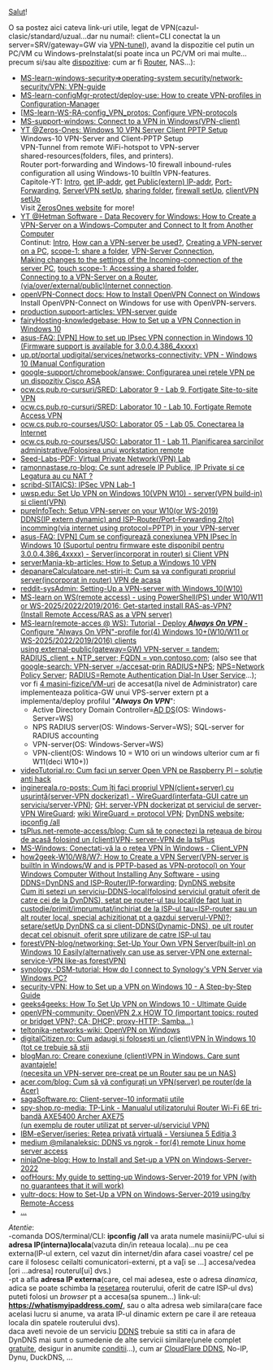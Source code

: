 [Salut](https://medium.com/@milanaleksic/ngrok-vs-dynamic-dns-for-remote-linux-home-server-access-1486299502f2)!

O sa postez aici cateva link-uri utile, legat de VPN(cazul-clasic/standard/uzual...dar nu numai!: client=CLI conectat la un server=SRV/gateway=GW via [VPN-tunel](https://www.tp-link.com/ro/support/faq/2137/)), avand la dispozitie cel putin un PC/VM cu Windows-preInstalat(si poate inca un PC/VM ori mai multe... precum si/sau alte [dispozitive](https://www.a2t.ro/blog/cum-se-configureaz-ddns-pe-un-router-wireless.html): cum ar fi [Router](https://www.tp-link.com/ro/support/faq/297/), NAS...):

 - [MS-learn-windows-security=>operating-system security/network-security/VPN: VPN-guide](https://learn.microsoft.com/en-us/windows/security/operating-system-security/network-security/vpn/vpn-guide)
 - [MS-learn-configMgr-protect/deploy-use: How to create VPN-profiles in Configuration-Manager](https://learn.microsoft.com/en-us/mem/configmgr/protect/deploy-use/create-vpn-profiles)
 - [[MS-learn-WS-RA-config_VPN_protos: Configure VPN-protocols](https://learn.microsoft.com/en-us/windows-server/remote/remote-access/configure-vpn-protocols)
 - [MS-support-windows: Connect to a VPN in Windows(VPN-client)](https://support.microsoft.com/en-us/windows/connect-to-a-vpn-in-windows-3d29aeb1-f497-f6b7-7633-115722c1009c)
 - [YT @Zeros-Ones: Windows 10 VPN Server Client PPTP Setup](https://www.youtube.com/watch?v=UOG-UlXNmDw&ab_channel=ZerosOnes)
   <br/>Windows-10 VPN-Server and Client-PPTP Setup
   <br/>VPN-Tunnel from remote WiFi-hotspot to VPN-server 
   <br/>shared-resources(folders, files, and printers).
   <br/>Router port-forwarding and Windows-10 firewall inbound-rules configuration all using Windows-10 builtIn VPN-features.
   <br/>Capitole-YT: [Intro](https://www.youtube.com/watch?v=UOG-UlXNmDw&ab_channel=ZerosOnes), [get IP-addr](https://www.youtube.com/watch?v=UOG-UlXNmDw&t=87s), [get Public(extern) IP-addr](https://www.youtube.com/watch?v=UOG-UlXNmDw&t=180s&pp=0gcJCdoCDuyUWbzu), [Port-Forwarding](https://www.youtube.com/watch?v=UOG-UlXNmDw&t=238s), [ServerVPN setUp](https://www.youtube.com/watch?v=UOG-UlXNmDw&t=610s), [sharing folder](https://www.youtube.com/watch?v=UOG-UlXNmDw&t=850s), [firewall setUp](https://www.youtube.com/watch?v=UOG-UlXNmDw&t=998s), [clientVPN setUp](https://www.youtube.com/watch?v=UOG-UlXNmDw&t=1350s)
   <br/>Visit [ZerosOnes website](http://www.zerosones.net) for more!
 - [YT @Hetman Software - Data Recovery for Windows: How to Create a VPN-Server on a Windows-Computer and Connect to It from Another Computer](https://www.youtube.com/watch?v=YH2nmDOYoz0&ab_channel=HetmanSoftware%3ADataRecoveryforWindows)
   <br/>Continut: [Intro](https://www.youtube.com/watch?v=YH2nmDOYoz0), [How can a VPN-server be used?](https://www.youtube.com/watch?v=YH2nmDOYoz0&t=14s), [Creating a VPN-server on a PC](https://www.youtube.com/watch?v=YH2nmDOYoz0&t=89s), [scope-1: share a folder](https://www.youtube.com/watch?v=YH2nmDOYoz0&t=143s), [VPN-Server Connection](https://www.youtube.com/watch?v=YH2nmDOYoz0&t=185s),
   <br/>[Making changes to the settings of the Incoming-connection of the server PC](https://www.youtube.com/watch?v=YH2nmDOYoz0&t=298s), [touch scope-1: Accessing a shared folder](https://www.youtube.com/watch?v=YH2nmDOYoz0&t=352s),
   <br/>[Connecting to a VPN-Server on a Router](https://www.youtube.com/watch?v=YH2nmDOYoz0&t=455s), [(via/over/external/public)Internet connection](https://www.youtube.com/watch?v=YH2nmDOYoz0&t=543s).
 - [openVPN-Connect docs: How to Install OpenVPN Connect on Windows](https://openvpn.net/connect-docs/installation-guide-windows.html)
   <br/>Install OpenVPN-Connect on Windows for use with OpenVPN-servers.
 - [production.support-articles: VPN-server guide](https://production.support/articles/vpn-server-guide/#windows-10)
 - [fairyHosting-knowledgebase: How to Set up a VPN Connection in Windows 10](https://my.fairyhosting.com/knowledgebase/78/How-to-Set-up-a-VPN-Connection-in-Windows-10.html)
 - [asus-FAQ: [VPN] How to set up IPsec VPN connection in Windows 10 (Firmware support is available for 3.0.0.4.386_4xxxx)](https://www.asus.com/support/faq/1044397/)
 - [up.pt/portal updigital/services/networks-connectivity: VPN - Windows 10 (Manual Configuration](https://www.up.pt/portal/en/updigital/services/networks-connectivity/manual-configuration-windows-10/)
 - [google-support/chromebook/answe: Configurarea unei rețele VPN pe un dispozitiv Cisco ASA](https://support.google.com/chromebook/answer/2382577?hl=ro)
 - [ocw.cs.pub.ro-cursuri/SRED: Laborator  9 - Lab  9. Fortigate Site-to-site VPN](https://ocw.cs.pub.ro/courses/sred/lab7)
 - [ocw.cs.pub.ro-cursuri/SRED: Laborator 10 - Lab 10. Fortigate Remote Access VPN](https://ocw.cs.pub.ro/courses/sred/lab9)
 - [ocw.cs.pub.ro-courses/USO: Laborator 05 - Lab 05. Conectarea la Internet](https://ocw.cs.pub.ro/courses/uso/laboratoare/laborator-05)
 - [ocw.cs.pub.ro-courses/USO: Laborator 11 - Lab 11. Planificarea sarcinilor administrative/Folosirea unui workstation remote](https://ocw.cs.pub.ro/courses/uso/laboratoare/laborator-11)
 - [Seed-Labs-PDF: Virtual Private Network(VPN) Lab](https://seedsecuritylabs.org/Labs_16.04/PDF/VPN.pdf)
 - [ramonnastase.ro-blog: Ce sunt adresele IP Publice, IP Private si ce Legatura au cu NAT ?﻿](https://ramonnastase.ro/blog/adrese-ip-publice-private-ce-inseamna-nat/)
 - [scribd-SITAICS): IPSec VPN Lab-1](https://www.scribd.com/document/796595821/IPSec-VPN-Lab-1)
 - [uwsp.edu: Set Up VPN on Windows 10(VPN W10) - server(VPN build-in) si client(VPN)](https://www3.uwsp.edu/infotech/Pages/Tutorials/VPN/Windows-10-VPN-Setup.aspx)
 - [pureInfoTech: Setup VPN-server on your W10(or WS-2019) <br/> DDNS(IP extern dynamic)  and ISP-Router/Port-Forwarding 2(to) incomming(via internet using protocol=PPTP) in your VPN-server](https://pureinfotech.com/setup-vpn-server-windows-10/)
 - [asus-FAQ: [VPN] Cum se configurează conexiunea VPN IPsec în Windows 10 (Suportul pentru firmware este disponibil pentru 3.0.0.4.386_4xxxx) - Server(incorporat in router) si Client VPN](https://www.asus.com/ro/support/faq/1044397/)
 - [serverMania-kb-articles: How to Setup a Windows 10 VPN](https://www.servermania.com/kb/articles/how-to-setup-a-windows-10-vpn)
 - [depanareCalculatoare.net-stiri-it: Cum sa va configurati propriul server(incorporat in router) VPN de acasa](https://www.depanarecalculatoare.net/stiri-it/cum-sa-va-configurati-propriul-server-vpn-de-acasa)
 - [reddit-sysAdmin: Setting-Up a VPN-server with Windows_10(W10)](https://www.reddit.com/r/sysadmin/comments/xinh3s/setting_up_a_vpn_server_with_windows_10/)
 - [MS-learn on WS(remote access) - using PowerShell(PS) under W10/W11 or WS-2025/2022/2019/2016: Get-started install RAS-as-VPN?<br/>(Install Remote Access/RAS as a VPN server)](https://learn.microsoft.com/en-us/windows-server/remote/remote-access/get-started-install-ras-as-vpn?tabs=powershell)
 - [MS-learn(remote-acces @ WS): Tutorial -  Deploy ***Always On VPN*** - Configure "Always On VPN"-profile for(4) Windows 10+(W10/W11 or WS-2025/2022/2019/2016) clients
   <br/>using external-public(gateway=GW) VPN-server = tandem: RADIUS_client + NTP_server; FQDN = vpn.contoso.com](https://learn.microsoft.com/en-us/windows-server/remote/remote-access/tutorial-aovpn-deploy-configure-client); (also see that [google-search: VPN-server =/accesat-prin RADIUS+NPS](https://www.google.com/search?sca_esv=b17bece7f59cc74c&rlz=1C1CHBF_enRO1132RO1132&sxsrf=AHTn8zrFa2twfmKXleJFpz8KC4ShRZ0Q1w:1742204217674&q=VPN+server+%3D+RADIUS%2BNPS&udm=2&fbs=ABzOT_BYhiZpMrUAF0c9tORwPGlsodhGu4F1UEhEeTehlBu7011goh75YiOZbFyKd76TsiSg8BISRxAs4Vgoh2VIARebGQRfytfm5yLlj0ZPu7mwpQjLDBP3xWqUdmnjOx94sYOCMD3WbGT8XP7TtnYLPjLjMx7A8afmzodYP4hg1i1tbQGD2tTvsvmf-T1-W5rnPPS5GNi5lOgUtfhsGaLxV7uIRlyH1A&sa=X&ved=2ahUKEwj_6pS86JCMAxUcSfEDHQSkAqgQtKgLegQIFRAB&biw=1920&bih=911); [NPS=Network Policy Server](https://learn.microsoft.com/en-us/windows-server/networking/technologies/nps/nps-top); [RADIUS=Remote Authentication Dial-In User Service](https://learn.microsoft.com/en-us/entra/identity/authentication/howto-mfa-nps-extension)...);
   <br/> vor fi [4 masini-fizice/VM-uri](https://learn.microsoft.com/en-us/windows-server/remote/remote-access/tutorial-aovpn-deploy-setup) de accesat(la nivel de Administrator) care implementeaza politica-GW unui VPS-server extern pt a implementa/deploy profilul "***Always On VPN***":
    - Active Directory Domain Controller=[AD DS](https://learn.microsoft.com/en-us/windows-server/identity/ad-ds/get-started/virtual-dc/active-directory-domain-services-overview)(OS: Windows-Server=WS)
    - NPS RADIUS server(OS: Windows-Server=WS); SQL-server for RADIUS accounting
    - VPN-server(OS: Windows-Server=WS)
    - VPN-client(OS: Windows 10 = W10 ori un windows ulterior cum ar fi W11(deci W10+))
 - [videoTutorial.ro: Cum faci un server Open VPN pe Raspberry PI – soluție anti hack](https://videotutorial.ro/cum-faci-un-server-open-vpn-pe-raspberry-pi/)
 - [inginereala.ro-posts: Cum îți faci propriul VPN(client+server) cu ușurință(server-VPN dockerizat) - WireGuard(interfata-GUI catre un serviciu/server-VPN)](https://inginereala.ro/posts/cum-sa-iti-faci-propriul-vpn/); [GH: server-VPN dockerizat pt serviciul de server-VPN WireGuard](https://github.com/WeeJeWel/wg-easy); [wiki WireGuard = protocol VPN](https://en.wikipedia.org/wiki/WireGuard); [DynDNS website](https://account.dyn.com/services/); [ipconfig /all](https://www.med.unc.edu/it/guide/operating-systems/how-do-i-find-the-host-name-ip-address-or-physical-address-of-my-machine/)
 - [tsPlus.net-remote-access/blog: Cum să te conectezi la rețeaua de birou de acasă folosind un (client)VPN- server-VPN de la tsPlus](https://tsplus.net/ro/remote-access/blog/how-to-connect-to-office-network-from-home-using-a-vpn/)
 - [MS-Windows: Conectați-vă la o rețea VPN în Windows - Client_VPN](https://support.microsoft.com/ro-ro/windows/conecta%C8%9Bi-v%C4%83-la-o-re%C8%9Bea-vpn-%C3%AEn-windows-3d29aeb1-f497-f6b7-7633-115722c1009c)
 - [how2geek-W10/W8/W7: How to Create a VPN Server(VPN-server is builtIn in Windows/W and is PPTP-based as VPN-protocol) on Your Windows Computer Without Installing Any Software - using DDNS=DynDNS and ISP-Router/IP-forwarding](https://www.howtogeek.com/135996/how-to-create-a-vpn-server-on-your-windows-computer-without-installing-any-software/); [DynDNS website](https://account.dyn.com/services/)
  <br/>[Cum iti setezi un serviciu-DDNS-local(folosind serviciul gratuit oferit de catre cei de la DynDNS), setat pe router-ul tau local(de fapt luat in custodie/primit/imprumutat/inchiriat de la ISP-ul tau=ISP-router sau un alt router local, special achizitionat pt a gazdui serverul-VPN)?](https://www.howtogeek.com/866573/what-is-dynamic-dns-ddns-and-how-do-you-set-it-up/); [setare/setUp DynDNS ca si client-DDNS(Dynamic-DNS), pe ult router decat cel obisnuit, oferit spre utilizare de catre ISP-ul tau](https://www.a2t.ro/blog/cum-se-configureaz-ddns-pe-un-router-wireless.html)
 - [forestVPN-blog/networking: Set-Up Your Own VPN Server(built-in) on Windows 10 Easily(alternatively can use as server-VPN one external-service-VPN like-as forestVPN)](https://forestvpn.com/blog/networking/how-to-create-vpn-server-in-windows-10/)
 - [synology.-DSM-tutorial: How do I connect to Synology's VPN Server via Windows PC?](https://kb.synology.com/en-br/DSM/tutorial/How_do_I_connect_to_Synology_VPN_Server_via_Windows_PC)
 - [security-VPN: How to Set up a VPN on Windows 10 -  A Step-by-Step Guide](https://www.security.org/vpn/windows-10-setup/)
 - [geeks4geeks: How To Set Up VPN on Windows 10 - Ultimate Guide](https://www.geeksforgeeks.org/how-to-set-up-vpn-on-windows-10/)
 - [openVPN-community: OpenVPN 2.x HOW TO (important topics: routed or bridget VPN?; CA; DHCP; proxy-HTTP; Samba...)](https://openvpn.net/community-resources/how-to/)
 - [teltonika-networks-wiki: OpenVPN on Windows](https://wiki.teltonika-networks.com/view/OpenVPN_server_on_Windows)
 - [digitalCitizen.ro: Cum adaugi și folosești un (client)VPN în Windows 10 (tot ce trebuie să stii](https://www.digitalcitizen.ro/cum-creezi-si-configurezi-o-conexiune-vpn-windows-10/)
 - [blogMan.ro: Creare conexiune (client)VPN in Windows. Care sunt avantajele! <br/>(necesita un VPN-server pre-creat pe un Router sau pe un NAS)](https://blogman.ro/tutorial-conexiune-vpn-windows-netflix-avantaje/)
 - [acer.com/blog: Cum să vă configurați un VPN(server) pe router(de la Acer)](https://blog.acer.com/ro/discussion/1153/cum-sa-va-configurati-un-vpn-pe-router)
 - [sagaSoftware.ro: Client-server–10 informații utile](https://www.sagasoftware.ro/client-server10-informatii-utile/)
 - [spy-shop.ro-media: TP-Link - Manualul utilizatorului Router Wi-Fi 6E tri-bandă AXE5400 Archer AXE75<br/>(un exemplu de router utilizat pt server-ul/serviciul VPN)](https://www.spy-shop.ro/media/custom/upload/Manual_utilizare_Router_tri-band_Gigabit_TP-Link_ARCHER_AXE75.pdf?srsltid=AfmBOopRe-8uR1WTOl8viMAAC-4pyNfdlqpWhxMo3BIC60P_ZRvrMygR)
 - [IBM-eServer/iseries: Reţea privată virtuală - Versiunea 5 Ediţia 3](https://public.dhe.ibm.com/systems/power/docs/systemi/v5r3/ro_RO/rzaja.pdf)
 - [medium @milanaleksic: DDNS vs ngrok - for(4) remote Linux home server access](https://medium.com/@milanaleksic/ngrok-vs-dynamic-dns-for-remote-linux-home-server-access-1486299502f2)
 - [ninjaOne-blog: How to Install and Set-up a VPN on Windows-Server-2022](https://www.ninjaone.com/blog/how-to-install-vpn-on-windows-server-2022/)
 - [oofHours: My guide to setting-up Windows-Server-2019 for VPN (with no guarantees that it will work)](https://oofhours.com/2020/04/27/my-guide-to-setting-up-windows-server-2019-for-vpn-with-no-guarantees-that-it-will-work/)
 - [vultr-docs: How to Set-Up a VPN on Windows-Server-2019 using/by Remote-Access](https://docs.vultr.com/how-to-set-up-a-vpn-on-windows-server-2019-using-remote-access)
 - [...](https://www.google.com/search?sca_esv=b17bece7f59cc74c&rlz=1C1CHBF_enRO1132RO1132&sxsrf=AHTn8zq6xn4BGTsOunHMLUiYk-Z-ucZypA:1742231362112&q=VPN+server&udm=2&fbs=ABzOT_BYhiZpMrUAF0c9tORwPGls0vqphpL9nGKy0PrLJqseLh0EQ6IW_YF9DHIKeRA2FImZJj7_nGLmr0IdZilOghZzrnAO3ptW2gTgwcz2n-eyuZaSgkymgIvpoNEBFutb14Z8ndRMHdEyydLXyZEjr-mhGDAb5XY3kDG47TtSIPC8tL1vj35ZNMSi1sU852mgj07SQkORlLEZ5dsJ6xH8rrYcCwIShA&sa=X&ved=2ahUKEwjq69HLzZGMAxVCQPEDHbFgA6AQtKgLegQIFhAB&biw=1920&bih=911&dpr=1)

*Atentie*: 
<br/>-comanda DOS/terminal/CLI: **ipconfig /all** va arata numele masinii/PC-ului si **adresa IP(interna)locala**(vazuta din/in reteaua locala)...nu pe cea externa(IP-ul extern, cel vazut din internet/din afara casei voastre/ cel pe care il folosesc ceilalti comunicatori-externi, pt a va[i se ...] accesa/vedea [ori ...adresa] routerul[ui] dvs.)
<br/>-pt a afla **adresa IP externa**(care, cel mai adesea, este o adresa *dinamica*, adica se poate schimba la <ins>resetarea</ins> routerului, oferit de catre ISP-ul dvs) puteti folosi un *browser* pt a accesa(sa spunem...) link-ul: **https://whatismyipaddress.com/**, sau o alta adresa web similara(care face acelasi lucru si anume, va arata IP-ul dinamic extern pe care il are reteaua locala din spatele routerului dvs).
<br/> daca aveti nevoie de un serviciu [DDNS](https://www.howtogeek.com/866573/what-is-dynamic-dns-ddns-and-how-do-you-set-it-up/) trebuie sa stiti ca in afara de DynDNS mai sunt o sumedenie de alte servicii similare(unele complet [gratuite](https://www.cloudns.net/dynamic-dns/lang/ro/), desigur in anumite [conditii](https://ddns.org/)...), cum ar [CloudFlare DDNS](https://www.cloudflare.com/learning/dns/glossary/dynamic-dns/), No-IP, Dynu, DuckDNS, ...

